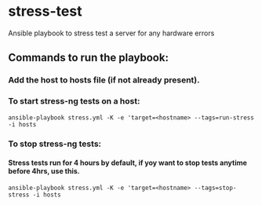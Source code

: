 # stress-test
Ansible playbook to stress test a server for any hardware errors

## Commands to run the playbook:

### Add the host to hosts file (if not already present).

### To start stress-ng tests on a host:
``` ansible-playbook stress.yml -K -e 'target=<hostname> --tags=run-stress -i hosts ```

### To stop stress-ng tests:
#### Stress tests run for 4 hours by default, if yoy want to stop tests anytime before 4hrs, use this.
``` ansible-playbook stress.yml -K -e 'target=<hostname> --tags=stop-stress -i hosts ```
